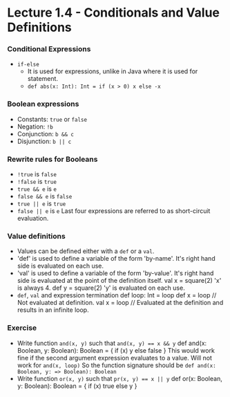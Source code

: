 # Lecture 1.4 - Conditionals and Value Definitions

### Conditional Expressions
+ `if-else`
    * It is used for expressions, unlike in Java where it is used for statement.
    * `def abs(x: Int): Int = if (x > 0) x else -x`

### Boolean expressions
+ Constants: `true` or `false`
+ Negation: `!b`
+ Conjunction: `b && c`
+ Disjunction: `b || c`

### Rewrite rules for Booleans
+ `!true` is `false`
+ `!false` is `true`
+ `true && e` is `e`
+ `false && e` is `false`
+ `true || e` is `true`
+ `false || e` is `e`
    Last four expressions are referred to as short-circuit evaluation.

### Value definitions
+ Values can be defined either with a `def` or a `val`.
+ 'def' is used to define a variable of the form 'by-name'. It's right hand side is evaluated on each use.
+ 'val' is used to define a variable of the form 'by-value'. It's right hand side is evaluated at the point of the definition itself.
        val x = square(2) 'x' is always 4.
        def y = square(2) 'y' is evaluated on each use.
+ `def`, `val` and expression termination
        def loop: Int = loop
        def x = loop // Not evaluated at definition.
        val x = loop // Evaluated at the definition and results in an infinite loop.

### Exercise
+ Write function `and(x, y)` such that `and(x, y) == x && y`
        def and(x: Boolean, y: Boolean): Boolean = {
            if (x) y else false
        }
    This would work fine if the second argument expression evaluates to a value. Will not work for `and(x, loop)`
    So the function signature should be `def and(x: Boolean, y: => Boolean): Boolean`
+ Write function `or(x, y)` such that `pr(x, y) == x || y`
        def or(x: Boolean, y: Boolean): Boolean = {
            if (x) true else y
        }
